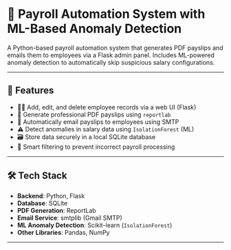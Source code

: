 # 🧾 Payroll Automation System with ML-Based Anomaly Detection

A Python-based payroll automation system that generates PDF payslips and emails them to employees via a Flask admin panel. Includes ML-powered anomaly detection to automatically skip suspicious salary configurations.

---

## 🚀 Features

- 🧑‍💼 Add, edit, and delete employee records via a web UI (Flask)
- 📄 Generate professional PDF payslips using `reportlab`
- 📧 Automatically email payslips to employees using SMTP
- ⚠️ Detect anomalies in salary data using `IsolationForest` (ML)
- 🗃️ Store data securely in a local SQLite database
- 🧠 Smart filtering to prevent incorrect payroll processing

---

## 🛠 Tech Stack

- **Backend**: Python, Flask
- **Database**: SQLite
- **PDF Generation**: ReportLab
- **Email Service**: smtplib (Gmail SMTP)
- **ML Anomaly Detection**: Scikit-learn (`IsolationForest`)
- **Other Libraries**: Pandas, NumPy

---

